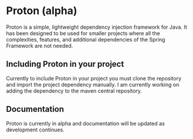 # Proton (alpha)

Proton is a simple, lightweight dependency injection framework for Java.
It has been designed to be used for smaller projects where all the complexities, features, and additional dependencies of the Spring Framework are not needed.

## Including Proton in your project

Currently to include Proton in your project you must clone the repository and import the project dependency manually.
I am currently working on adding the dependency to the maven central repository.


## Documentation

Proton is currently in alpha and documentation will be updated as development continues.


